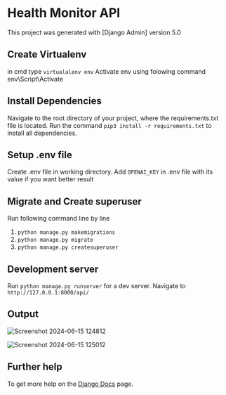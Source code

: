 # Health Monitor API

This project was generated with [Django Admin] version 5.0
## Create Virtualenv
in cmd type `virtualalenv env`
Activate env using folowing command env\Script\Activate

## Install Dependencies

Navigate to the root directory of your project, where the requirements.txt file is located.
Run the command `pip3 install -r requirements.txt` to install all dependencies.

## Setup .env file
Create .env file in working directory.
Add `OPENAI_KEY` in .env file with its value if you want better result

## Migrate and Create superuser
Run following command line by line
1) `python manage.py makemigrations`
2) `python manage.py migrate`
3) `python manage.py createsuperuser`

## Development server
Run `python manage.py runserver` for a dev server. Navigate to `http://127.0.0.1:8000/api/`

## Output
![Screenshot 2024-06-15 124812](https://github.com/amitgit712/health-monitor-api/assets/67471434/bd42bcdb-fd39-4352-b6b1-fac64dc472de)

![Screenshot 2024-06-15 125012](https://github.com/amitgit712/health-monitor-api/assets/67471434/cf1c7883-8e40-4be8-a122-da16e2ec68f5)

## Further help

To get more help on the [Django Docs](https://docs.djangoproject.com/en/5.0/) page.
